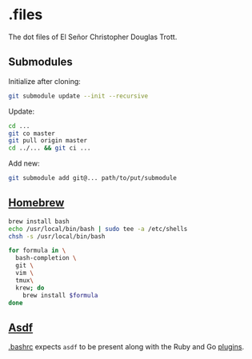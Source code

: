 # .files

The dot files of El Señor Christopher Douglas Trott.

## Submodules

Initialize after cloning:

```bash
git submodule update --init --recursive
```

Update:

```bash
cd ...
git co master
git pull origin master
cd ../... && git ci ...
```

Add new:

```bash
git submodule add git@... path/to/put/submodule
```

## [Homebrew](https://brew.sh/)

```bash
brew install bash
echo /usr/local/bin/bash | sudo tee -a /etc/shells
chsh -s /usr/local/bin/bash
```

```bash
for formula in \
  bash-completion \
  git \
  vim \
  tmux\
  krew; do
    brew install $formula
done
```

## [Asdf](https://github.com/asdf-vm/asdf)

[.bashrc](.bashrc) expects `asdf` to be present along with the Ruby and Go [plugins](https://github.com/asdf-vm/asdf-plugins).
